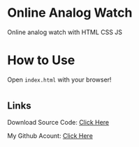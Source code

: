 # Online Analog Watch
Online analog watch with HTML CSS JS

#
# How to Use
Open `index.html` with your browser!


#
## Links

<!-- Demo of Project: [corona-dori.herokuapp.com](https://corona-dori.herokuapp.com/) -->

Download Source Code: [Click Here](https://github.com/dori-dev/online-analog-watch/archive/refs/heads/main.zip)

My Github Acount: [Click Here](https://github.com/dori-dev/)
